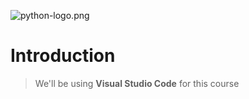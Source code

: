 ![python-logo.png](/docs/image_readme/python-logo.png)
# Introduction
> We'll be using **Visual Studio Code** for this course
